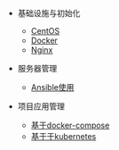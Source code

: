 - 基础设施与初始化
  - [CentOS](/zh-cn/centos.md)
  - [Docker](/zh-cn/docker.md)
  - [Nginx](/zh-cn/nginx.md)

- 服务器管理
  - [Ansible使用](/zh-cn/ansible.md)

- 项目应用管理
  - [基于docker-compose](/zh-cn/docker-compose.md)
  - [基于于kubernetes](/zh-cn/kubernetes.md)
  


  
